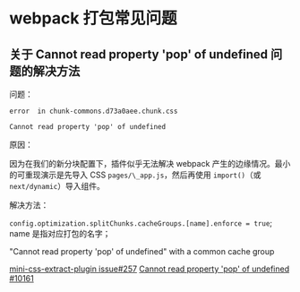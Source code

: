 # webpack 打包常见问题

## 关于 Cannot read property 'pop' of undefined 问题的解决方法

问题：

```shell
error  in chunk-commons.d73a0aee.chunk.css

Cannot read property 'pop' of undefined
```

原因：

因为在我们的新分块配置下，插件似乎无法解决 webpack 产生的边缘情况。最小的可重现演示是先导入 CSS `pages/\_app.js`，然后再使用 `import()`（或 `next/dynamic`）导入组件。

解决方法：

`config.optimization.splitChunks.cacheGroups.[name].enforce = true`; name 是指对应打包的名字；

"Cannot read property 'pop' of undefined" with a common cache group

[mini-css-extract-plugin issue#257](https://github.com/webpack-contrib/mini-css-extract-plugin/issues/257)
[Cannot read property 'pop' of undefined #10161](https://github.com/vercel/next.js/issues/10161)
